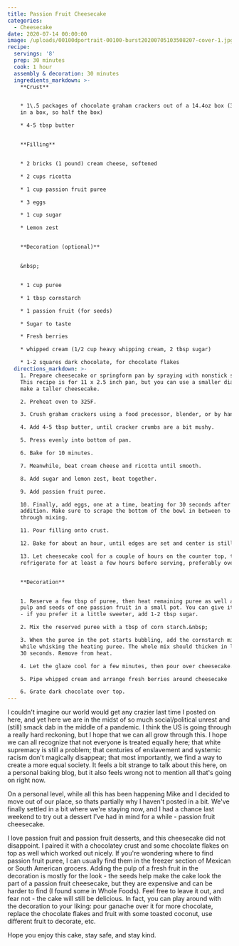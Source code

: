 ```yaml
---
title: Passion Fruit Cheesecake
categories:
  - Cheesecake
date: 2020-07-14 00:00:00
image: /uploads/00100dportrait-00100-burst20200705103508207-cover-1.jpg
recipe:
  servings: '8'
  prep: 30 minutes
  cook: 1 hour
  assembly & decoration: 30 minutes
  ingredients_markdown: >-
    **Crust**


    * 1\.5 packages of chocolate graham crackers out of a 14.4oz box (3 packages
    in a box, so half the box)

    * 4-5 tbsp butter


    **Filling**


    * 2 bricks (1 pound) cream cheese, softened

    * 2 cups ricotta

    * 1 cup passion fruit puree

    * 3 eggs

    * 1 cup sugar

    * Lemon zest


    **Decoration (optional)**


    &nbsp;


    * 1 cup puree

    * 1 tbsp cornstarch

    * 1 passion fruit (for seeds)

    * Sugar to taste

    * Fresh berries

    * whipped cream (1/2 cup heavy whipping cream, 2 tbsp sugar)

    * 1-2 squares dark chocolate, for chocolate flakes
  directions_markdown: >-
    1. Prepare cheesecake or springform pan by spraying with nonstick spray.
    This recipe is for 11 x 2.5 inch pan, but you can use a smaller diameter to
    make a taller cheesecake.

    2. Preheat oven to 325F.

    3. Crush graham crackers using a food processor, blender, or by hand.

    4. Add 4-5 tbsp butter, until cracker crumbs are a bit mushy.

    5. Press evenly into bottom of pan.

    6. Bake for 10 minutes.

    7. Meanwhile, beat cream cheese and ricotta until smooth.

    8. Add sugar and lemon zest, beat together.

    9. Add passion fruit puree.

    10. Finally, add eggs, one at a time, beating for 30 seconds after each
    addition. Make sure to scrape the bottom of the bowl in between to get
    through mixing.

    11. Pour filling onto crust.

    12. Bake for about an hour, until edges are set and center is still jiggly.

    13. Let cheesecake cool for a couple of hours on the counter top, then
    refrigerate for at least a few hours before serving, preferably overnight.


    **Decoration**


    1. Reserve a few tbsp of puree, then heat remaining puree as well as the
    pulp and seeds of one passion fruit in a small pot. You can give it a taste
    - if you prefer it a little sweeter, add 1-2 tbsp sugar.

    2. Mix the reserved puree with a tbsp of corn starch.&nbsp;

    3. When the puree in the pot starts bubbling, add the cornstarch mixture
    while whisking the heating puree. The whole mix should thicken in less than
    30 seconds. Remove from heat.

    4. Let the glaze cool for a few minutes, then pour over cheesecake.

    5. Pipe whipped cream and arrange fresh berries around cheesecake

    6. Grate dark chocolate over top.
---
```


I couldn't imagine our world would get any crazier last time I posted on here, and yet here we are in the midst of so much social/political unrest and (still) smack dab in the middle of a pandemic. I think the US is going through a really hard reckoning, but I hope that we can all grow through this. I hope we can all recognize that not everyone is treated equally here; that white supremacy is still a problem; that centuries of enslavement and systemic racism don't magically disappear; that most importantly, we find a way to create a more equal society. It feels a bit strange to talk about this here, on a personal baking blog, but it also feels wrong not to mention all that's going on right now.

On a personal level, while all this has been happening Mike and I decided to move out of our place, so thats partially why I haven't posted in a bit. We've finally settled in a bit where we're staying now, and I had a chance last weekend to try out a dessert I've had in mind for a while - passion fruit cheesecake.

I love passion fruit and passion fruit desserts, and this cheesecake did not disappoint. I paired it with a chocolatey crust and some chocolate flakes on top as well which worked out nicely. If you're wondering where to find passion fruit puree, I can usually find them in the freezer section of Mexican or South American grocers. Adding the pulp of a fresh fruit in the decoration is mostly for the look - the seeds help make the cake look the part of a passion fruit cheesecake, but they are expensive and can be harder to find (I found some in Whole Foods). Feel free to leave it out, and fear not - the cake will still be delicious. In fact, you can play around with the decoration to your liking: pour ganache over it for more chocolate, replace the chocolate flakes and fruit with some toasted coconut, use different fruit to decorate, etc.

Hope you enjoy this cake, stay safe, and stay kind.